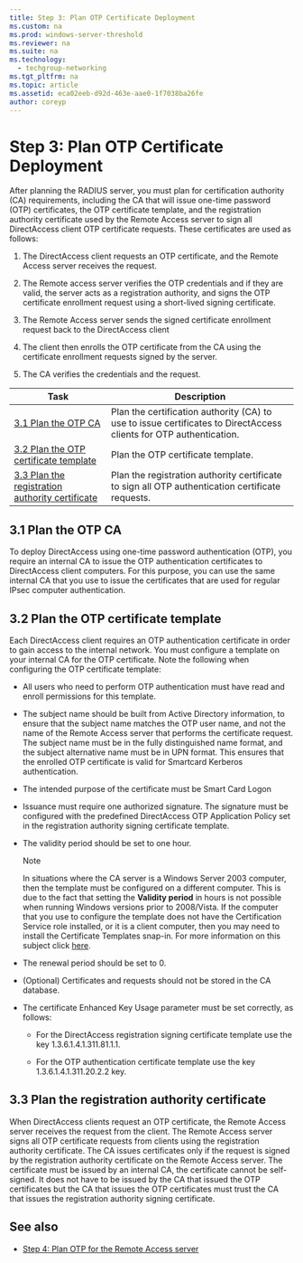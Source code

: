 ```yaml
---
title: Step 3: Plan OTP Certificate Deployment
ms.custom: na
ms.prod: windows-server-threshold
ms.reviewer: na
ms.suite: na
ms.technology: 
  - techgroup-networking
ms.tgt_pltfrm: na
ms.topic: article
ms.assetid: eca02eeb-d92d-463e-aae0-1f7038ba26fe
author: coreyp
---
```

# Step 3: Plan OTP Certificate Deployment
After planning the RADIUS server, you must plan for certification authority \(CA\) requirements, including the CA that will issue one\-time password \(OTP\) certificates, the OTP certificate template, and the registration authority certificate used by the Remote Access server to sign all DirectAccess client OTP certificate requests. These certificates are used as follows:  
  
1.  The DirectAccess client requests an OTP certificate, and the Remote Access server receives the request.  
  
2.  The Remote access server verifies the OTP credentials and if they are valid, the server acts as a registration authority, and signs the OTP certificate enrollment request using a short\-lived signing certificate.  
  
3.  The Remote Access server sends the signed certificate enrollment request back to the DirectAccess client  
  
4.  The client then enrolls the OTP certificate from the CA using the certificate enrollment requests signed by the server.  
  
5.  The CA verifies the credentials and the request.  
  
|Task|Description|  
|--------|---------------|  
|[3.1 Plan the OTP CA](assetId:///15df37b5-5056-4b8f-9343-0984d59635ca#bkmk_3_1_CA)|Plan the certification authority \(CA\) to use to issue certificates to DirectAccess clients for OTP authentication.|  
|[3.2 Plan the OTP certificate template](assetId:///15df37b5-5056-4b8f-9343-0984d59635ca#bkmk_3_2_OTP_Cert)|Plan the OTP certificate template.|  
|[3.3 Plan the registration authority certificate](assetId:///15df37b5-5056-4b8f-9343-0984d59635ca#bkmk_3_3_RA_Cert)|Plan the registration authority certificate to sign all OTP authentication certificate requests.|  
  
## <a name="bkmk_3_1_CA"></a>3.1 Plan the OTP CA  
To deploy DirectAccess using one\-time password authentication \(OTP\), you require an internal CA to issue the OTP authentication certificates to DirectAccess client computers. For this purpose, you can use the same internal CA that you use to issue the certificates that are used for regular IPsec computer authentication.  
  
## <a name="bkmk_3_2_OTP_Cert"></a>3.2 Plan the OTP certificate template  
Each DirectAccess client requires an OTP authentication certificate in order to gain access to the internal network. You must configure a template on your internal CA for the OTP certificate. Note the following when configuring the OTP certificate template:  
  
-   All users who need to perform OTP authentication must have read and enroll permissions for this template.  
  
-   The subject name should be built from Active Directory information, to ensure that the subject name matches the OTP user name, and not the name of the Remote Access server that performs the certificate request. The subject name must be in the fully distinguished name format, and the subject alternative name must be in UPN format. This ensures that the enrolled OTP certificate is valid for Smartcard Kerberos authentication.  
  
-   The intended purpose of the certificate must be Smart Card Logon  
  
-   Issuance must require one authorized signature. The signature must be configured with the predefined DirectAccess OTP Application Policy set in the registration authority signing certificate template.  
  
-   The validity period should be set to one hour.  
  
    > [!NOTE]  
    > In situations where the CA server is a Windows Server 2003 computer, then the template must be configured on a different computer. This is due to the fact that setting the **Validity period** in hours is not possible when running Windows versions prior to 2008\/Vista. If the computer that you use to configure the template does not have the Certification Service role installed, or it is a client computer, then you may need to install the Certificate Templates snap\-in. For more information on this subject click [here](http://technet.microsoft.com/library/cc732445.aspx).  
  
-   The renewal period should be set to 0.  
  
-   \(Optional\) Certificates and requests should not be stored in the CA database.  
  
-   The certificate Enhanced Key Usage parameter must be set correctly, as follows:  
  
    -   For the DirectAccess registration signing certificate template use the key 1.3.6.1.4.1.311.81.1.1.  
  
    -   For the OTP authentication certificate template use the key 1.3.6.1.4.1.311.20.2.2 key.  
  
## <a name="bkmk_3_3_RA_Cert"></a>3.3 Plan the registration authority certificate  
When DirectAccess clients request an OTP certificate, the Remote Access server receives the request from the client. The Remote Access server signs all OTP certificate requests from clients using the registration authority certificate. The CA issues certificates only if the request is signed by the registration authority certificate on the Remote Access server. The certificate must be issued by an internal CA, the certificate cannot be self\-signed. It does not have to be issued by the CA that issued the OTP certificates but the CA that issues the OTP certificates must trust the CA that issues the registration authority signing certificate.  
  
## <a name="BKMK_Links"></a>See also  
  
-   [Step 4: Plan OTP for the Remote Access server](assetId:///0beff91b-3815-4438-9b0e-420704cc5510)  
  
